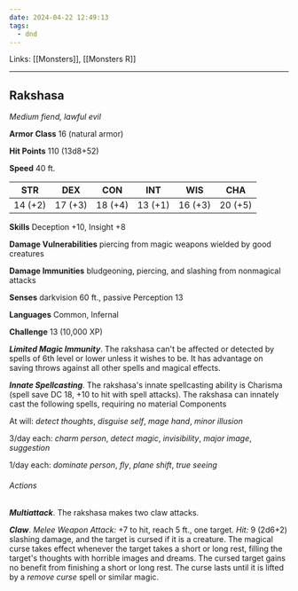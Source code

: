 ```yaml
---
date: 2024-04-22 12:49:13
tags:
  - dnd
---
```

Links: [[Monsters]], [[Monsters R]]

---
## Rakshasa

*Medium fiend, lawful evil*

**Armor Class** 16 (natural armor)

**Hit Points** 110 (13d8+52)

**Speed** 40 ft.

| STR     | DEX     | CON     | INT     | WIS     | CHA     |
|---------|---------|---------|---------|---------|---------|
| 14 (+2) | 17 (+3) | 18 (+4) | 13 (+1) | 16 (+3) | 20 (+5) |

**Skills** Deception +10, Insight +8

**Damage Vulnerabilities** piercing from magic weapons wielded by good creatures

**Damage Immunities** bludgeoning, piercing, and slashing from nonmagical attacks

**Senses** darkvision 60 ft., passive Perception 13

**Languages** Common, Infernal

**Challenge** 13 (10,000 XP)

***Limited Magic Immunity***. The rakshasa can't be affected or detected by spells of 6th level or lower unless it wishes to be. It has advantage on saving throws against all other spells and magical effects.

***Innate Spellcasting***. The rakshasa's innate spellcasting ability is Charisma (spell save DC 18, +10 to hit with spell attacks). The rakshasa can innately cast the following spells, requiring no material Components

At will: *detect thoughts*, *disguise self*, *mage hand*, *minor illusion*

3/day each: *charm person*, *detect magic*, *invisibility*, *major image*, *suggestion*

1/day each: *dominate person*, *fly*, *plane shift*, *true seeing*

###### Actions

***Multiattack***. The rakshasa makes two claw attacks.

***Claw***. *Melee Weapon Attack:* +7 to hit, reach 5 ft., one target. *Hit:* 9 (2d6+2) slashing damage, and the target is cursed if it is a creature. The magical curse takes effect whenever the target takes a short or long rest, filling the target's thoughts with horrible images and dreams. The cursed target gains no benefit from finishing a short or long rest. The curse lasts until it is lifted by a *remove curse* spell or similar magic.
